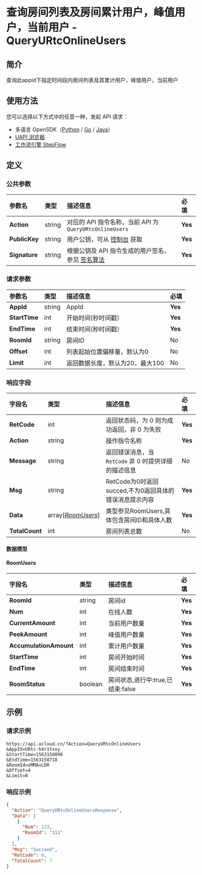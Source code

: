 # 查询房间列表及房间累计用户，峰值用户，当前用户 - QueryURtcOnlineUsers

## 简介

查询此appid下指定时间段内房间列表及其累计用户，峰值用户，当前用户





## 使用方法

您可以选择以下方式中的任意一种，发起 API 请求：
- 多语言 OpenSDK（[Python](https://github.com/ucloud/ucloud-sdk-python3) / [Go](https://github.com/ucloud/ucloud-sdk-go) / [Java](https://github.com/ucloud/ucloud-sdk-java)）
- [UAPI 浏览器](https://console.ucloud.cn/uapi/detail?id=QueryURtcOnlineUsers)
- [工作流引擎 StepFlow](https://console.ucloud.cn/stepflow/manage/)

## 定义

### 公共参数

| 参数名 | 类型 | 描述信息 | 必填 |
|:---|:---|:---|:---|
| **Action**     | string  | 对应的 API 指令名称，当前 API 为 `QueryURtcOnlineUsers`                        | **Yes** |
| **PublicKey**  | string  | 用户公钥，可从 [控制台](https://console.ucloud.cn/uapi/apikey) 获取                                             | **Yes** |
| **Signature**  | string  | 根据公钥及 API 指令生成的用户签名，参见 [签名算法](api/summary/signature.md)  | **Yes** |

### 请求参数

| 参数名 | 类型 | 描述信息 | 必填 |
|:---|:---|:---|:---|
| **AppId** | string | AppId |**Yes**|
| **StartTime** | int | 开始时间(秒时间戳） |**Yes**|
| **EndTime** | int | 结束时间(秒时间戳） |**Yes**|
| **RoomId** | string | 房间ID |No|
| **Offset** | int | 列表起始位置偏移量，默认为0 |No|
| **Limit** | int | 返回数据长度，默认为20，最大100<br /> |No|

### 响应字段

| 字段名 | 类型 | 描述信息 | 必填 |
|:---|:---|:---|:---|
| **RetCode** | int | 返回状态码，为 0 则为成功返回，非 0 为失败 |**Yes**|
| **Action** | string | 操作指令名称 |**Yes**|
| **Message** | string | 返回错误消息，当 `RetCode` 非 0 时提供详细的描述信息 |No|
| **Msg** | string | RetCode为0时返回succed,不为0返回具体的错误消息提示内容 |**Yes**|
| **Data** | array[[*RoomUsers*](#RoomUsers)] | 类型参见RoomUsers,具体包含房间ID和具体人数 |**Yes**|
| **TotalCount** | int | 房间列表总数 |No|

#### 数据模型


#### RoomUsers

| 字段名 | 类型 | 描述信息 | 必填 |
|:---|:---|:---|:---|
| **RoomId** | string | 房间id |**Yes**|
| **Num** | int | 在线人数 |**Yes**|
| **CurrentAmount** | int | 当前用户数量 |**Yes**|
| **PeekAmount** | int | 峰值用户数量 |**Yes**|
| **AccumulationAmount** | int | 累计用户数量 |**Yes**|
| **StartTime** | int | 房间开始时间 |**Yes**|
| **EndTime** | int | 房间结束时间 |**Yes**|
| **RoomStatus** | boolean | 房间状态,进行中:true,已结束:false |**Yes**|

## 示例

### 请求示例
    
```
https://api.ucloud.cn/?Action=QueryURtcOnlineUsers
&AppId=URtc-h4r1txxy
&StartTime=1563150096
&EndTime=1563158718
&RoomId=oMMAvLDR
&Offset=4
&Limit=8
```

### 响应示例
    
```json
{
  "Action": "QueryURtcOnlineUsersResponse",
  "Data": [
    {
      "Num": 123,
      "RoomId": "111"
    }
  ],
  "Msg": "Succeed",
  "RetCode": 0,
  "TotalCount": 7
}
```





